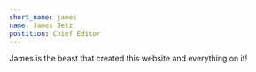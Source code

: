 ```yaml
---
short_name: james
name: James Betz
postition: Chief Editor
---
```

James is the beast that created this website and everything on it!
